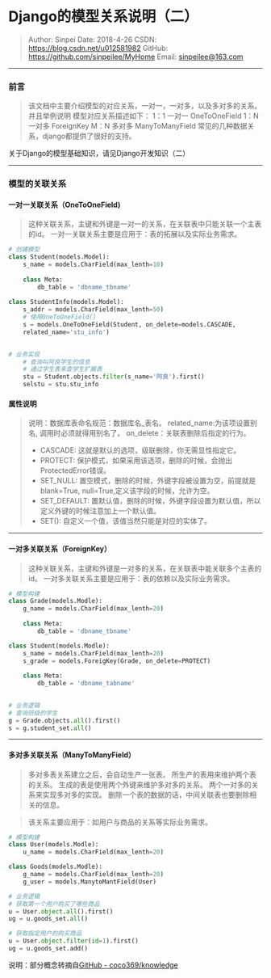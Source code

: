 # Django的模型关系说明（二）

>Author: Sinpei 
>Date: 2018-4-26
>CSDN: https://blog.csdn.net/u012581982
>GitHub: https://github.com/sinpeilee/MyHome
>Email: sinpeilee@163.com 

---
### 前言
>该文档中主要介绍模型的对应关系，一对一，一对多，以及多对多的关系。并且举例说明 模型对应关系描述如下： 1：1 一对一 OneToOneField 1：N 一对多 ForeignKey M：N 多对多 ManyToManyField 常见的几种数据关系，django都提供了很好的支持。

关于Django的模型基础知识，请见Django开发知识（二）

---
### 模型的关联关系

#### 一对一关联关系（OneToOneField)
> 这种关联关系，主键和外键是一对一的关系，在关联表中只能关联一个主表的id。
> 一对一关联关系主要是应用于：表的拓展以及实际业务需求。
```python
# 创建模型
class Student(models.Model):
    s_name = models.CharField(max_lenth=10)
  
    class Meta:
        db_table = 'dbname_tbname'
    
class StudentInfo(models.Model):
    s_addr = models.CharField(max_lenth=50)
    # 使用OneToOneField()
    s = models.OneToOneField(Student, on_delete=models.CASCADE,
    related_name='stu_info')
  
```

```python
# 业务实现
    # 查询叫阿良学生的信息
    # 通过学生表来查学生扩展表
    stu = Student.objects.filter(s_name='阿良').first()
    selstu = stu.stu_info

```
#### 属性说明
> 说明：数据库表命名规范：数据库名_表名。
> related_name:为该项设置别名, 调用时必须就得用别名了。
> on_delete：关联表删除后指定的行为。
> - CASCADE: 这就是默认的选项，级联删除，你无需显性指定它。
> - PROTECT: 保护模式，如果采用该选项，删除的时候，会抛出ProtectedError错误。
> - SET_NULL: 置空模式，删除的时候，外键字段被设置为空，前提就是blank=True, null=True,定义该字段的时候，允许为空。
> - SET_DEFAULT: 置默认值，删除的时候，外键字段设置为默认值，所以定义外键的时候注意加上一个默认值。
> - SET(): 自定义一个值，该值当然只能是对应的实体了。


  

---
#### 一对多关联关系（ForeignKey）
> 这种关联关系，主键和外键是一对多的关系，在关联表中能关联多个主表的id。
> 一对多关联关系主要是应用于：表的依赖以及实际业务需求。
```python
# 模型构建
class Grade(models.Modle):
    g_name = models.CharField(max_lenth=20)
    
    class Meta:
        db_table = 'dbname_tbname'

class Student(models.Modle):
    s_name = models.CharField(max_lenth=20)
    s_grade = models.ForeigKey(Grade, on_delete=PROTECT)
    
    class Meta:
        db_table = 'dbname_tabname'
        
```
```python
# 业务逻辑
# 查询班级的学生
g = Grade.objects.all().first()
s = g.student_set.all()
```

___
#### 多对多关联关系（ManyToManyField）
> 多对多表关系建立之后，会自动生产一张表。
> 所生产的表用来维护两个表的关系。
> 生成的表是使用两个外键来维护多对多的关系。
> 两个一对多的关系来实现多对多的实现。
> 删除一个表的数据的话，中间关联表也要删除相关的信息。

> 该关系主要应用于：如用户与商品的关系等实际业务需求。

```python
# 模型构建
class User(models.Modle):
    u_name = models.CharField(max_lenth=20)

class Goods(models.Modle):
    g_name = models.CharField(max_lenth=20)
    g_user = models.ManytoMantField(User)
```
```python
# 业务逻辑
# 获取第一个用户购买了哪些商品
u = User.object.all().first()
ug = u.goods_set.all()

# 获取指定用户的购买商品
u = User.object.filter(id=1).first()
ug = u.goods_set.add()
```

说明：部分概念转摘自[GitHub - coco369/knowledge](https://github.com/coco369/knowledge)
